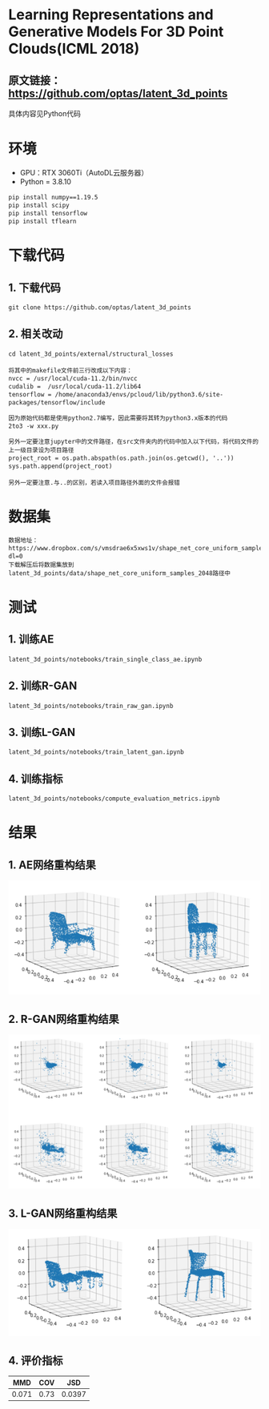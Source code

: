 # Learning Representations and Generative Models For 3D Point Clouds(ICML 2018)
## 原文链接：https://github.com/optas/latent_3d_points
具体内容见Python代码

# 环境
- GPU：RTX 3060Ti（AutoDL云服务器）
- Python = 3.8.10
```
pip install numpy==1.19.5
pip install scipy
pip install tensorflow
pip install tflearn
```

# 下载代码
## 1. 下载代码
```
git clone https://github.com/optas/latent_3d_points
```

## 2. 相关改动
```
cd latent_3d_points/external/structural_losses

将其中的makefile文件前三行改成以下内容：
nvcc = /usr/local/cuda-11.2/bin/nvcc
cudalib =  /usr/local/cuda-11.2/lib64
tensorflow = /home/anaconda3/envs/pcloud/lib/python3.6/site-packages/tensorflow/include
```
```
因为原始代码都是使用python2.7编写，因此需要将其转为python3.x版本的代码
2to3 -w xxx.py
```
```
另外一定要注意jupyter中的文件路径，在src文件夹内的代码中加入以下代码，将代码文件的上一级目录设为项目路径
project_root = os.path.abspath(os.path.join(os.getcwd(), '..'))
sys.path.append(project_root)

另外一定要注意.与..的区别，若读入项目路径外面的文件会报错
```

# 数据集
```
数据地址：https://www.dropbox.com/s/vmsdrae6x5xws1v/shape_net_core_uniform_samples_2048.zip?dl=0
下载解压后将数据集放到latent_3d_points/data/shape_net_core_uniform_samples_2048路径中
```

# 测试
## 1. 训练AE
```
latent_3d_points/notebooks/train_single_class_ae.ipynb
```
## 2. 训练R-GAN
```
latent_3d_points/notebooks/train_raw_gan.ipynb   
```
## 3. 训练L-GAN
```
latent_3d_points/notebooks/train_latent_gan.ipynb
```
## 4. 训练指标
```
latent_3d_points/notebooks/compute_evaluation_metrics.ipynb
```

# 结果
## 1. AE网络重构结果
![1](results/1.png)
## 2. R-GAN网络重构结果
![2](results/2.png)
## 3. L-GAN网络重构结果
![3](results/3.png)
## 4. 评价指标
|MMD|COV|JSD|
|-|-|-|
|0.071|0.73|0.0397|
